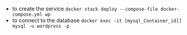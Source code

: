 * to create the service `docker stack deploy --compose-file docker-compose.yml wp`
* to connect to the database `docker exec -it [mysql_Container_id]] mysql -u wordpress -p`